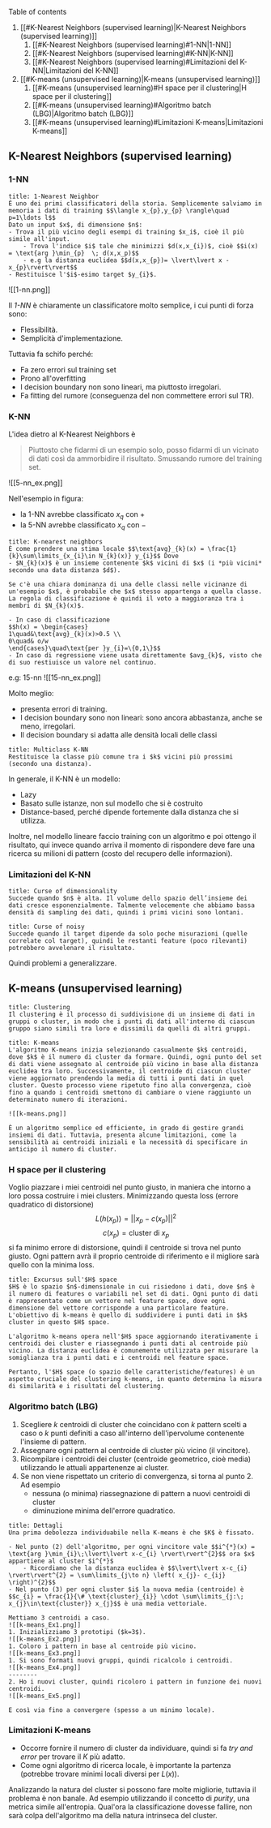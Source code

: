 Table of contents

1. [[#K-Nearest Neighbors (supervised learning)|K-Nearest Neighbors (supervised learning)]]
	1. [[#K-Nearest Neighbors (supervised learning)#1-NN|1-NN]]
	1. [[#K-Nearest Neighbors (supervised learning)#K-NN|K-NN]]
	1. [[#K-Nearest Neighbors (supervised learning)#Limitazioni del K-NN|Limitazioni del K-NN]]
1. [[#K-means (unsupervised learning)|K-means (unsupervised learning)]]
	1. [[#K-means (unsupervised learning)#H space per il clustering|H space per il clustering]]
	1. [[#K-means (unsupervised learning)#Algoritmo batch (LBG)|Algoritmo batch (LBG)]]
	1. [[#K-means (unsupervised learning)#Limitazioni K-means|Limitazioni K-means]]


## K-Nearest Neighbors (supervised learning)
### 1-NN
```ad-def
title: 1-Nearest Neighbor
È uno dei primi classificatori della storia. Semplicemente salviamo in memoria i dati di training $$\langle x_{p},y_{p} \rangle\quad p=1\ldots l$$
Dato un input $x$, di dimensione $n$:
- Trova il più vicino degli esempi di training $x_i$, cioè il più simile all'input.
	- Trova l'indice $i$ tale che minimizzi $d(x,x_{i})$, cioè $$i(x) = \text{arg }\min_{p}  \; d(x,x_p)$$
	- e.g la distanza euclidea $$d(x,x_{p})= \lvert\lvert x - x_{p}\rvert\rvert$$
- Restituisce l'$i$-esimo target $y_{i}$.
```

![[1-nn.png]]

Il *1-NN* è chiaramente un classificatore molto semplice, i cui punti di forza sono:
- Flessibilità.
- Semplicità d'implementazione.

Tuttavia fa schifo perché:
- Fa zero errori sul training set
- Prono all'overfitting
- I decision boundary non sono lineari, ma piuttosto irregolari.
- Fa fitting del rumore (conseguenza del non commettere errori sul TR).

### K-NN
L'idea dietro al K-Nearest Neighbors è
> Piuttosto che fidarmi di un esempio solo, posso fidarmi di un vicinato di dati così da ammorbidire il risultato. Smussando rumore del training set.

![[5-nn_ex.png]] 

Nell'esempio in figura: 
- la 1-NN avrebbe classificato $x_q$ con $+$
- la 5-NN avrebbe classificato $x_q$ con $-$

```ad-def
title: K-nearest neighbors
È come prendere una stima locale $$\text{avg}_{k}(x) = \frac{1}{k}\sum\limits_{x_{i}\in N_{k}(x)} y_{i}$$ Dove
- $N_{k}(x)$ è un insieme contenente $k$ vicini di $x$ (i *più vicini* secondo una data distanza $d$).

Se c'è una chiara dominanza di una delle classi nelle vicinanze di un'esempio $x$, è probabile che $x$ stesso appartenga a quella classe. La regola di classificazione è quindi il voto a maggioranza tra i membri di $N_{k}(x)$. 

- In caso di classificazione
$$h(x) = \begin{cases}
1\quad&\text{avg}_{k}(x)>0.5 \\
0\quad& o/w
\end{cases}\quad\text{per }y_{i}=\{0,1\}$$
- In caso di regressione viene usata direttamente $avg_{k}$, visto che di suo restiuisce un valore nel continuo.
```

e.g: 15-nn
![[15-nn_ex.png]]

Molto meglio: 
- presenta errori di training.
- I decision boundary sono non lineari: sono ancora abbastanza, anche se meno, irregolari.
- Il decision boundary si adatta alle densità locali delle classi

```ad-def
title: Multiclass K-NN
Restituisce la classe più comune tra i $k$ vicini più prossimi (secondo una distanza).
```

In generale, il K-NN è un modello:
- Lazy
- Basato sulle istanze, non sul modello che si è costruito
- Distance-based, perché dipende fortemente dalla distanza che si utilizza.

Inoltre, nel modello lineare faccio training con un algoritmo e poi ottengo il risultato,
qui invece quando arriva il momento di rispondere deve fare una ricerca su milioni di pattern (costo del recupero delle informazioni).

### Limitazioni del K-NN
```ad-def
title: Curse of dimensionality
Succede quando $n$ è alta. Il volume dello spazio dell’insieme dei dati cresce esponenzialmente. Talmente velocemente che abbiamo bassa densità di sampling dei dati, quindi i primi vicini sono lontani.
```

```ad-def
title: Curse of noisy
Succede quando il target dipende da solo poche misurazioni (quelle correlate col target), quindi le restanti feature (poco rilevanti) potrebbero avvelenare il risultato. 
```

Quindi problemi a generalizzare.
## K-means (unsupervised learning)
```ad-def
title: Clustering
Il clustering è il processo di suddivisione di un insieme di dati in gruppi o cluster, in modo che i punti di dati all'interno di ciascun gruppo siano simili tra loro e dissimili da quelli di altri gruppi.
```

```ad-def
title: K-means
L'algoritmo K-means inizia selezionando casualmente $k$ centroidi, dove $k$ è il numero di cluster da formare. Quindi, ogni punto del set di dati viene assegnato al centroide più vicino in base alla distanza euclidea tra loro. Successivamente, il centroide di ciascun cluster viene aggiornato prendendo la media di tutti i punti dati in quel cluster. Questo processo viene ripetuto fino alla convergenza, cioè fino a quando i centroidi smettono di cambiare o viene raggiunto un determinato numero di iterazioni.

![[k-means.png]]

È un algoritmo semplice ed efficiente, in grado di gestire grandi insiemi di dati. Tuttavia, presenta alcune limitazioni, come la sensibilità ai centroidi iniziali e la necessità di specificare in anticipo il numero di cluster.
```

### H space per il clustering
Voglio piazzare i miei centroidi nel punto giusto, in maniera che intorno a loro possa costruire i miei clusters. Minimizzando questa loss (errore quadratico di distorsione) $$L \left( h(x_{p}) \right) = \lvert\lvert x_{p} - c(x_{p}) \rvert\rvert^{2}$$ $$c(x_{p})=\text{cluster di }x_{p}$$ si fa minimo errore di distorsione, quindi il centroide si trova nel punto giusto. Ogni pattern avrà il proprio centroide di riferimento e il migliore sarà quello con la minima loss.

```ad-note
title: Excursus sull'$H$ space
$H$ è lo spazio $n$-dimensionale in cui risiedono i dati, dove $n$ è il numero di features o variabili nel set di dati. Ogni punto di dati è rappresentato come un vettore nel feature space, dove ogni dimensione del vettore corrisponde a una particolare feature. L'obiettivo di k-means è quello di suddividere i punti dati in $k$ cluster in questo $H$ space.

L'algoritmo k-means opera nell'$H$ space aggiornando iterativamente i centroidi dei cluster e riassegnando i punti dati al centroide più vicino. La distanza euclidea è comunemente utilizzata per misurare la somiglianza tra i punti dati e i centroidi nel feature space.

Pertanto, l'$H$ space (o spazio delle caratteristiche/features) è un aspetto cruciale del clustering k-means, in quanto determina la misura di similarità e i risultati del clustering.
```

### Algoritmo batch (LBG)
1. Scegliere $k$ centroidi di cluster che coincidano con $k$ pattern scelti a caso o $k$ punti definiti a caso all'interno dell'ipervolume contenente l'insieme di pattern.
2. Assegnare ogni pattern al centroide di cluster più vicino (il vincitore).
3. Ricompilare i centroidi dei cluster (centroide geometrico, cioè media) utilizzando le attuali appartenenze ai cluster.
4. Se non viene rispettato un criterio di convergenza, si torna al punto 2. Ad esempio
	- nessuna (o minima) riassegnazione di pattern a nuovi centroidi di cluster
	- diminuzione minima dell'errore quadratico.

```ad-note
title: Dettagli
Una prima debolezza individuabile nella K-means è che $K$ è fissato.

- Nel punto (2) dell'algoritmo, per ogni vincitore vale $$i^{*}(x) = \text{arg }\min_{i}\;\lvert\lvert x-c_{i} \rvert\rvert^{2}$$ ora $x$ appartiene al cluster $i^{*}$
	- Ricordiamo che la distanza euclidea è $$\lvert\lvert x-c_{i} \rvert\rvert^{2} = \sum\limits_{j\to n} \left( x_{j}- c_{ij} \right)^{2}$$
- Nel punto (3) per ogni cluster $i$ la nuova media (centroide) è $$c_{i} = \frac{1}{\# \text{cluster}_{i}} \cdot \sum\limits_{j:\; x_{j}\in\text{cluster}} x_{j}$$ è una media vettoriale.
```

```ad-example
Mettiamo 3 centroidi a caso.
![[k-means_Ex1.png]]
1. Inizializziamo 3 prototipi ($k=3$).
![[k-means_Ex2.png]]
1. Coloro i pattern in base al centroide più vicino.
![[k-means_Ex3.png]]
1. Si sono formati nuovi gruppi, quindi ricalcolo i centroidi.
![[k-means_Ex4.png]]
--------
2. Ho i nuovi cluster, quindi ricoloro i pattern in funzione dei nuovi centroidi.
![[k-means_Ex5.png]]

E così via fino a convergere (spesso a un minimo locale).
```

### Limitazioni K-means
- Occorre fornire il numero di cluster da individuare, quindi si fa *try and error* per trovare il $K$ più adatto.
- Come ogni algoritmo di ricerca locale, è importante la partenza (potrebbe trovare minimi locali diversi per $L(x)$).

Analizzando la natura del cluster si possono fare molte migliorie, tuttavia il problema è non banale. Ad esempio utilizzando il concetto di *purity*, una metrica simile all'entropia. Qual'ora la classificazione dovesse fallire, non sarà colpa dell'algoritmo ma della natura intrinseca del cluster.
